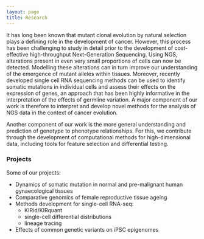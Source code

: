 ```yaml
---
layout: page
title: Research
---
```


It has long been known that mutant clonal evolution by natural selection plays a defining role in the development of cancer. However, this process has been challenging to study in detail prior to the development of cost-effective high-throughput Next-Generation Sequencing. Using NGS, alterations present in even very small proportions of cells can now be detected. Modelling these alterations can in turn improve our understanding of the emergence of mutant alleles within tissues. Moreover, recently developed single cell RNA sequencing methods can be used to identify somatic mutations in individual cells and assess their effects on the expression of genes, an approach that has been highly informative in the interpretation of the effects of germline variation. A major component of our work is therefore to interpret and develop novel methods for the analysis of NGS data in the context of cancer evolution.

Another component of our work is the more general understanding and prediction of genotype to phenotype relationships. For this, we contribute through the development of computational methods for high-dimensional data, including tools for feature selection and differential testing.

### Projects

Some of our projects:
* Dynamics of somatic mutation in normal and pre-malignant human gynaecological tissues
* Comparative genomics of female reproductive tissue ageing
* Methods development for single-cell RNA-seq: 
  * KIRid/KIRquant
  * single-cell differential distributions
  * lineage tracing
* Effects of common genetic variants on iPSC epigenomes 



